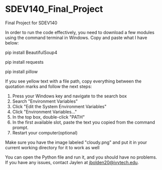 # SDEV140_Final_Project
Final Project for SDEV140

In order to run the code effectively, you need to download a few modules using
the command terminal in Windows. Copy and paste what I have below:

pip install BeautifulSoup4

pip install requests

pip install pillow

If you see yellow text with a file path, copy everything between the quotation marks and follow the next steps:

1. Press your Windows key and navigate to the search box
2. Search "Environment Variables"
3. Click "Edit the System Environment Variables"
4. Click "Environment Variables..."
5. In the top box, double-click "PATH"
6. In the first available slot, paste the text you copied from the command prompt.
7. Restart your computer(optional)

Make sure you have the image labeled "cloudy.png" and put it in your current working directory for it to work as well

You can open the Python file and run it, and you should have no problems. If you have any issues, contact Jaylen at jbolden20@ivytech.edu.
